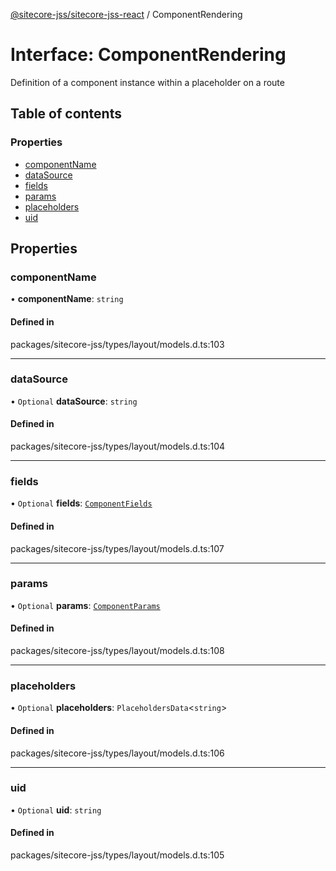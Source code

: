 [@sitecore-jss/sitecore-jss-react](../README.md) / ComponentRendering

# Interface: ComponentRendering

Definition of a component instance within a placeholder on a route

## Table of contents

### Properties

- [componentName](ComponentRendering.md#componentname)
- [dataSource](ComponentRendering.md#datasource)
- [fields](ComponentRendering.md#fields)
- [params](ComponentRendering.md#params)
- [placeholders](ComponentRendering.md#placeholders)
- [uid](ComponentRendering.md#uid)

## Properties

### componentName

• **componentName**: `string`

#### Defined in

packages/sitecore-jss/types/layout/models.d.ts:103

___

### dataSource

• `Optional` **dataSource**: `string`

#### Defined in

packages/sitecore-jss/types/layout/models.d.ts:104

___

### fields

• `Optional` **fields**: [`ComponentFields`](ComponentFields.md)

#### Defined in

packages/sitecore-jss/types/layout/models.d.ts:107

___

### params

• `Optional` **params**: [`ComponentParams`](ComponentParams.md)

#### Defined in

packages/sitecore-jss/types/layout/models.d.ts:108

___

### placeholders

• `Optional` **placeholders**: `PlaceholdersData`\<`string`\>

#### Defined in

packages/sitecore-jss/types/layout/models.d.ts:106

___

### uid

• `Optional` **uid**: `string`

#### Defined in

packages/sitecore-jss/types/layout/models.d.ts:105
